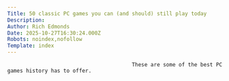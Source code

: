 ```yaml
---
Title: 50 classic PC games you can (and should) still play today
Description: 
Author: Rich Edmonds
Date: 2025-10-27T16:30:24.000Z
Robots: noindex,nofollow
Template: index
---
```


                                            These are some of the best PC games history has to offer.
                                        